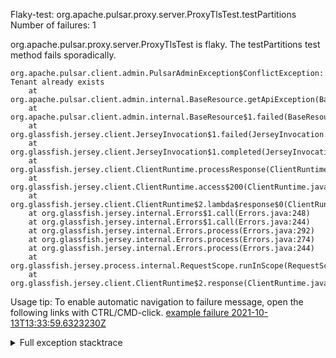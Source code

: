         
Flaky-test: org.apache.pulsar.proxy.server.ProxyTlsTest.testPartitions
Number of failures: 1

org.apache.pulsar.proxy.server.ProxyTlsTest is flaky. The testPartitions test method fails sporadically.

```
org.apache.pulsar.client.admin.PulsarAdminException$ConflictException: Tenant already exists
	at org.apache.pulsar.client.admin.internal.BaseResource.getApiException(BaseResource.java:224)
	at org.apache.pulsar.client.admin.internal.BaseResource$1.failed(BaseResource.java:130)
	at org.glassfish.jersey.client.JerseyInvocation$1.failed(JerseyInvocation.java:839)
	at org.glassfish.jersey.client.JerseyInvocation$1.completed(JerseyInvocation.java:820)
	at org.glassfish.jersey.client.ClientRuntime.processResponse(ClientRuntime.java:229)
	at org.glassfish.jersey.client.ClientRuntime.access$200(ClientRuntime.java:62)
	at org.glassfish.jersey.client.ClientRuntime$2.lambda$response$0(ClientRuntime.java:173)
	at org.glassfish.jersey.internal.Errors$1.call(Errors.java:248)
	at org.glassfish.jersey.internal.Errors$1.call(Errors.java:244)
	at org.glassfish.jersey.internal.Errors.process(Errors.java:292)
	at org.glassfish.jersey.internal.Errors.process(Errors.java:274)
	at org.glassfish.jersey.internal.Errors.process(Errors.java:244)
	at org.glassfish.jersey.process.internal.RequestScope.runInScope(RequestScope.java:288)
	at org.glassfish.jersey.client.ClientRuntime$2.response(ClientRuntime.java:173)
```

Usage tip: To enable automatic navigation to failure message, open the following links with CTRL/CMD-click.
[example failure 2021-10-13T13:33:59.6323230Z](https://github.com/apache/pulsar/runs/3883077394?check_suite_focus=true?check_suite_focus=true#step:8:60)


<details>
<summary>Full exception stacktrace</summary>
<code><pre>
org.apache.pulsar.client.admin.PulsarAdminException$ConflictException: Tenant already exists
	at org.apache.pulsar.client.admin.internal.BaseResource.getApiException(BaseResource.java:224)
	at org.apache.pulsar.client.admin.internal.BaseResource$1.failed(BaseResource.java:130)
	at org.glassfish.jersey.client.JerseyInvocation$1.failed(JerseyInvocation.java:839)
	at org.glassfish.jersey.client.JerseyInvocation$1.completed(JerseyInvocation.java:820)
	at org.glassfish.jersey.client.ClientRuntime.processResponse(ClientRuntime.java:229)
	at org.glassfish.jersey.client.ClientRuntime.access$200(ClientRuntime.java:62)
	at org.glassfish.jersey.client.ClientRuntime$2.lambda$response$0(ClientRuntime.java:173)
	at org.glassfish.jersey.internal.Errors$1.call(Errors.java:248)
	at org.glassfish.jersey.internal.Errors$1.call(Errors.java:244)
	at org.glassfish.jersey.internal.Errors.process(Errors.java:292)
	at org.glassfish.jersey.internal.Errors.process(Errors.java:274)
	at org.glassfish.jersey.internal.Errors.process(Errors.java:244)
	at org.glassfish.jersey.process.internal.RequestScope.runInScope(RequestScope.java:288)
	at org.glassfish.jersey.client.ClientRuntime$2.response(ClientRuntime.java:173)
	at org.apache.pulsar.client.admin.internal.http.AsyncHttpConnector.lambda$apply$1(AsyncHttpConnector.java:212)
	at java.util.concurrent.CompletableFuture.uniWhenComplete(CompletableFuture.java:774)
	at java.util.concurrent.CompletableFuture$UniWhenComplete.tryFire(CompletableFuture.java:750)
	at java.util.concurrent.CompletableFuture.postComplete(CompletableFuture.java:488)
	at java.util.concurrent.CompletableFuture.complete(CompletableFuture.java:1975)
	at org.apache.pulsar.client.admin.internal.http.AsyncHttpConnector.lambda$retryOperation$3(AsyncHttpConnector.java:253)
	at java.util.concurrent.CompletableFuture.uniWhenComplete(CompletableFuture.java:774)
	at java.util.concurrent.CompletableFuture$UniWhenComplete.tryFire(CompletableFuture.java:750)
	at java.util.concurrent.CompletableFuture.postComplete(CompletableFuture.java:488)
	at java.util.concurrent.CompletableFuture.complete(CompletableFuture.java:1975)
	at org.asynchttpclient.netty.NettyResponseFuture.loadContent(NettyResponseFuture.java:222)
	at org.asynchttpclient.netty.NettyResponseFuture.done(NettyResponseFuture.java:257)
	at org.asynchttpclient.netty.handler.AsyncHttpClientHandler.finishUpdate(AsyncHttpClientHandler.java:241)
	at org.asynchttpclient.netty.handler.HttpHandler.handleChunk(HttpHandler.java:114)
	at org.asynchttpclient.netty.handler.HttpHandler.handleRead(HttpHandler.java:143)
	at org.asynchttpclient.netty.handler.AsyncHttpClientHandler.channelRead(AsyncHttpClientHandler.java:78)
	at io.netty.channel.AbstractChannelHandlerContext.invokeChannelRead(AbstractChannelHandlerContext.java:379)
	at io.netty.channel.AbstractChannelHandlerContext.invokeChannelRead(AbstractChannelHandlerContext.java:365)
	at io.netty.channel.AbstractChannelHandlerContext.fireChannelRead(AbstractChannelHandlerContext.java:357)
	at io.netty.handler.codec.MessageToMessageDecoder.channelRead(MessageToMessageDecoder.java:103)
	at io.netty.channel.AbstractChannelHandlerContext.invokeChannelRead(AbstractChannelHandlerContext.java:379)
	at io.netty.channel.AbstractChannelHandlerContext.invokeChannelRead(AbstractChannelHandlerContext.java:365)
	at io.netty.channel.AbstractChannelHandlerContext.fireChannelRead(AbstractChannelHandlerContext.java:357)
	at io.netty.channel.CombinedChannelDuplexHandler$DelegatingChannelHandlerContext.fireChannelRead(CombinedChannelDuplexHandler.java:436)
	at io.netty.handler.codec.ByteToMessageDecoder.fireChannelRead(ByteToMessageDecoder.java:324)
	at io.netty.handler.codec.ByteToMessageDecoder.channelRead(ByteToMessageDecoder.java:296)
	at io.netty.channel.CombinedChannelDuplexHandler.channelRead(CombinedChannelDuplexHandler.java:251)
	at io.netty.channel.AbstractChannelHandlerContext.invokeChannelRead(AbstractChannelHandlerContext.java:379)
	at io.netty.channel.AbstractChannelHandlerContext.invokeChannelRead(AbstractChannelHandlerContext.java:365)
	at io.netty.channel.AbstractChannelHandlerContext.fireChannelRead(AbstractChannelHandlerContext.java:357)
	at io.netty.channel.DefaultChannelPipeline$HeadContext.channelRead(DefaultChannelPipeline.java:1410)
	at io.netty.channel.AbstractChannelHandlerContext.invokeChannelRead(AbstractChannelHandlerContext.java:379)
	at io.netty.channel.AbstractChannelHandlerContext.invokeChannelRead(AbstractChannelHandlerContext.java:365)
	at io.netty.channel.DefaultChannelPipeline.fireChannelRead(DefaultChannelPipeline.java:919)
	at io.netty.channel.nio.AbstractNioByteChannel$NioByteUnsafe.read(AbstractNioByteChannel.java:166)
	at io.netty.channel.nio.NioEventLoop.processSelectedKey(NioEventLoop.java:719)
	at io.netty.channel.nio.NioEventLoop.processSelectedKeysOptimized(NioEventLoop.java:655)
	at io.netty.channel.nio.NioEventLoop.processSelectedKeys(NioEventLoop.java:581)
	at io.netty.channel.nio.NioEventLoop.run(NioEventLoop.java:493)
	at io.netty.util.concurrent.SingleThreadEventExecutor$4.run(SingleThreadEventExecutor.java:989)
	at io.netty.util.internal.ThreadExecutorMap$2.run(ThreadExecutorMap.java:74)
	at io.netty.util.concurrent.FastThreadLocalRunnable.run(FastThreadLocalRunnable.java:30)
	at java.lang.Thread.run(Thread.java:748)
Caused by: javax.ws.rs.ClientErrorException: HTTP 409 Conflict
	at org.glassfish.jersey.client.JerseyInvocation.createExceptionForFamily(JerseyInvocation.java:938)
	at org.glassfish.jersey.client.JerseyInvocation.convertToException(JerseyInvocation.java:921)
	at org.glassfish.jersey.client.JerseyInvocation.access$500(JerseyInvocation.java:77)
	... 54 more

</pre></code>
</details>

